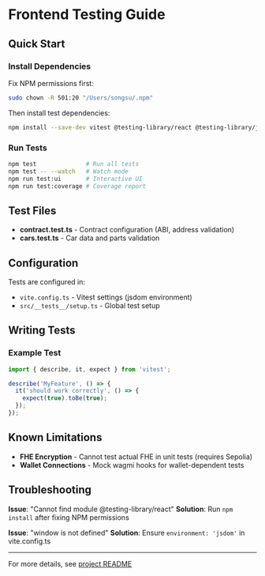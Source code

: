 # Frontend Testing Guide

## Quick Start

### Install Dependencies

Fix NPM permissions first:
```bash
sudo chown -R 501:20 "/Users/songsu/.npm"
```

Then install test dependencies:
```bash
npm install --save-dev vitest @testing-library/react @testing-library/jest-dom jsdom
```

### Run Tests

```bash
npm test              # Run all tests
npm test -- --watch   # Watch mode
npm run test:ui       # Interactive UI
npm run test:coverage # Coverage report
```

## Test Files

- **contract.test.ts** - Contract configuration (ABI, address validation)
- **cars.test.ts** - Car data and parts validation

## Configuration

Tests are configured in:
- `vite.config.ts` - Vitest settings (jsdom environment)
- `src/__tests__/setup.ts` - Global test setup

## Writing Tests

### Example Test

```typescript
import { describe, it, expect } from 'vitest';

describe('MyFeature', () => {
  it('should work correctly', () => {
    expect(true).toBe(true);
  });
});
```

## Known Limitations

- **FHE Encryption** - Cannot test actual FHE in unit tests (requires Sepolia)
- **Wallet Connections** - Mock wagmi hooks for wallet-dependent tests

## Troubleshooting

**Issue**: "Cannot find module @testing-library/react"
**Solution**: Run `npm install` after fixing NPM permissions

**Issue**: "window is not defined"
**Solution**: Ensure `environment: 'jsdom'` in vite.config.ts

---

For more details, see [project README](../README.md)
